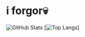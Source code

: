 # i forgor💀
![GitHub Stats](https://github-readme-stats.vercel.app/api?username=2Epik4u&theme=dark&show_icons=true)
[![Top Langs](https://github-readme-stats.vercel.app/api/top-langs/?username=2Epik4u&layout=compact&theme=dark&showicons=true)]
